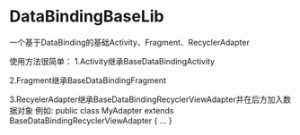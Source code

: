 # DataBindingBaseLib
一个基于DataBinding的基础Activity、Fragment、RecyclerAdapter

使用方法很简单：
1.Activity继承BaseDataBindingActivity

2.Fragment继承BaseDataBindingFragment

3.RecyelerAdapter继承BaseDataBindingRecyclerViewAdapter并在后方加入数据对象
例如:
public class MyAdapter extends BaseDataBindingRecyclerViewAdapter<BaseInfo> {
		...
}
